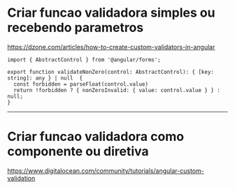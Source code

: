 # Criar funcao validadora simples ou recebendo parametros
https://dzone.com/articles/how-to-create-custom-validators-in-angular

```
import { AbstractControl } from '@angular/forms';

export function validateNonZero(control: AbstractControl): { [key: string]: any } | null  {
  const forbidden = parseFloat(control.value)
  return !forbidden ? { nonZeroInvalid: { value: control.value } } : null;
}
```

----

# Criar funcao validadora como componente ou diretiva
https://www.digitalocean.com/community/tutorials/angular-custom-validation

